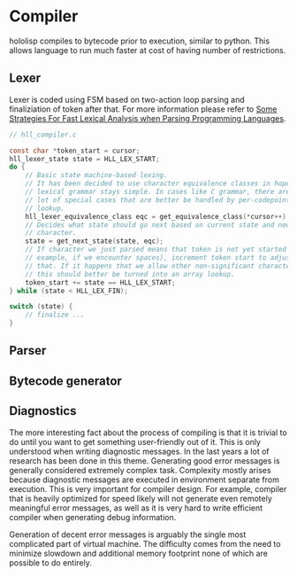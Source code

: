 # Compiler 

hololisp compiles to bytecode prior to execution, similar to python. This allows language to run much faster at cost of having number of restrictions.

## Lexer 

Lexer is coded using FSM based on two-action loop parsing and finaliziation of token after that. For more information please refer to [Some Strategies For Fast Lexical Analysis when Parsing Programming Languages](https://nothings.org/computer/lexing.html).

```c
// hll_compiler.c

const char *token_start = cursor;
hll_lexer_state state = HLL_LEX_START;
do {
    // Basic state machine-based lexing.
    // It has been decided to use character equivalence classes in hope that
    // lexical grammar stays simple. In cases like C grammar, there are a
    // lot of special cases that are better be handled by per-codepoint
    // lookup.
    hll_lexer_equivalence_class eqc = get_equivalence_class(*cursor++);
    // Decides what state should go next based on current state and new
    // character.
    state = get_next_state(state, eqc);
    // If character we just parsed means that token is not yet started (for
    // example, if we encounter spaces), increment token start to adjust for
    // that. If it happens that we allow other non-significant characters,
    // this should better be turned into an array lookup.
    token_start += state == HLL_LEX_START;
} while (state < HLL_LEX_FIN);

switch (state) {
    // finalize ...
}
```

## Parser

## Bytecode generator 

## Diagnostics 

The more interesting fact about the process of compiling is that it is trivial to do until you want to get something user-friendly out of it. This is only understood when writing diagnostic messages. In the last years a lot of research has been done in this theme. Generating good error messages is generally considered extremely complex task. Complexity mostly arises because diagnostic messages are executed in environment separate from execution. This is very important for compiler design. For example, compiler that is heavily optimized for speed likely will not generate even remotely meaningful error messages, as well as it is very hard to write efficient compiler when generating debug information.

Generation of decent error messages is arguably the single most complicated part
of virtual machine. The difficulty comes from the need to minimize slowdown 
and additional memory footprint none of which are possible to do entirely.
